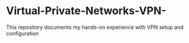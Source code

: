 # Virtual-Private-Networks-VPN-
This repository documents my hands-on experience with VPN setup and configuration
